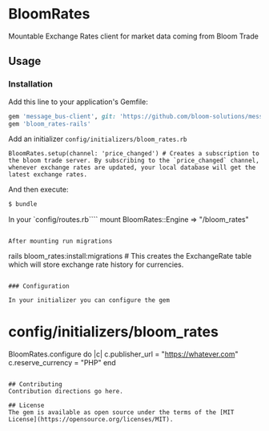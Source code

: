 # BloomRates
Mountable Exchange Rates client for market data coming from Bloom Trade

## Usage

### Installation

Add this line to your application's Gemfile:

```ruby
gem 'message_bus-client', git: 'https://github.com/bloom-solutions/message_bus-client', ref: 'bloom_changes'
gem 'bloom_rates-rails'
```

Add an initializer `config/initializers/bloom_rates.rb`

```
BloomRates.setup(channel: 'price_changed') # Creates a subscription to the bloom trade server. By subscribing to the `price_changed` channel, whenever exchange rates are updated, your local database will get the latest exchange rates.
```

And then execute:
```bash
$ bundle
```

In your `config/routes.rb````
mount BloomRates::Engine => "/bloom_rates"
```

After mounting run migrations

```
rails bloom_rates:install:migrations # This creates the ExchangeRate table which will store exchange rate history for currencies.
```

### Configuration

In your initializer you can configure the gem

```
# config/initializers/bloom_rates

BloomRates.configure do |c|
  c.publisher_url = "https://whatever.com"
  c.reserve_currency = "PHP"
end
```

## Contributing
Contribution directions go here.

## License
The gem is available as open source under the terms of the [MIT License](https://opensource.org/licenses/MIT).
